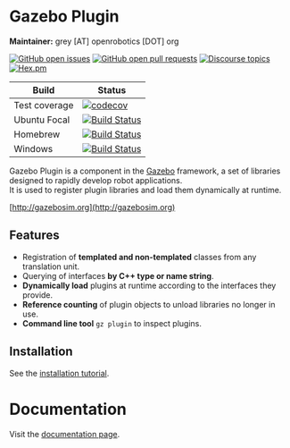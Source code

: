 # Gazebo Plugin

**Maintainer:** grey [AT] openrobotics [DOT] org

[![GitHub open issues](https://img.shields.io/github/issues-raw/gazebosim/gz-plugin.svg)](https://github.com/gazebosim/gz-plugin/issues)
[![GitHub open pull requests](https://img.shields.io/github/issues-pr-raw/gazebosim/gz-plugin.svg)](https://github.com/gazebosim/gz-plugin/pulls)
[![Discourse topics](https://img.shields.io/discourse/https/community.gazebosim.org/topics.svg)](https://community.gazebosim.org)
[![Hex.pm](https://img.shields.io/hexpm/l/plug.svg)](https://www.apache.org/licenses/LICENSE-2.0)

Build | Status
-- | --
Test coverage | [![codecov](https://codecov.io/gh/gazebosim/gz-plugin/branch/main/graph/badge.svg)](https://codecov.io/gh/gazebosim/gz-plugin/branch/main)
Ubuntu Focal | [![Build Status](https://build.osrfoundation.org/job/ignition_plugin-ci-main-focal-amd64/badge/icon)](https://build.osrfoundation.org/job/ignition_plugin-ci-main-focal-amd64/)
Homebrew      | [![Build Status](https://build.osrfoundation.org/buildStatus/icon?job=ignition_plugin-ci-main-homebrew-amd64)](https://build.osrfoundation.org/job/ignition_plugin-ci-main-homebrew-amd64)
Windows     | [![Build Status](https://build.osrfoundation.org/view/ign-garden/job/ign_plugin-gz-2-win/badge/icon)](https://build.osrfoundation.org/view/ign-garden/job/ign_plugin-gz-2-win/)

Gazebo Plugin is a component in the [Gazebo](http://gazebosim.org) framework, a set
of libraries designed to rapidly develop robot applications.  
It is used to register plugin libraries and load them dynamically at runtime.

[http://gazebosim.org](http://gazebosim.org)

## Features

* Registration of **templated and non-templated** classes from any translation unit.
* Querying of interfaces **by C++ type or name string**.
* **Dynamically load** plugins at runtime according to the interfaces they provide.
* **Reference counting** of plugin objects to unload libraries no longer in use.
* **Command line tool** `gz plugin` to inspect plugins.

## Installation

See the [installation tutorial](https://gazebosim.org/api/plugin/2/installation.html).

# Documentation

Visit the [documentation page](https://gazebosim.org/api/plugin/2/index.html).
